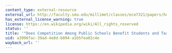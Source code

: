 ```yaml
---
content_type: external-resource
external_url: http://faculty.smu.edu/millimet/classes/eco7321/papers/hoxby.pdf
has_external_license_warning: true
license: https://en.wikipedia.org/wiki/All_rights_reserved
status: ''
title: '"Does Competition Among Public Schools Benefit Students and Taxpayers?." (PDF)'
uid: a3996fac-39ad-4e8d-b094-a1b5fea02c4e
wayback_url: ''
---
```

